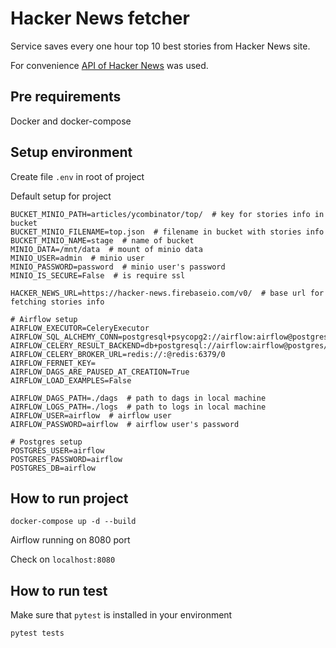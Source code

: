 # Hacker News fetcher

Service saves every one hour top 10 best stories from Hacker News site.

For convenience [API of Hacker News](https://github.com/HackerNews/API) was used.

## Pre requirements

Docker and docker-compose

## Setup environment

Create file `.env` in root of project

Default setup for project
```
BUCKET_MINIO_PATH=articles/ycombinator/top/  # key for stories info in bucket
BUCKET_MINIO_FILENAME=top.json  # filename in bucket with stories info
BUCKET_MINIO_NAME=stage  # name of bucket
MINIO_DATA=/mnt/data  # mount of minio data
MINIO_USER=admin  # minio user
MINIO_PASSWORD=password  # minio user's password
MINIO_IS_SECURE=False  # is require ssl

HACKER_NEWS_URL=https://hacker-news.firebaseio.com/v0/  # base url for fetching stories info

# Airflow setup
AIRFLOW_EXECUTOR=CeleryExecutor
AIRFLOW_SQL_ALCHEMY_CONN=postgresql+psycopg2://airflow:airflow@postgres/airflow
AIRFLOW_CELERY_RESULT_BACKEND=db+postgresql://airflow:airflow@postgres/airflow
AIRFLOW_CELERY_BROKER_URL=redis://:@redis:6379/0
AIRFLOW_FERNET_KEY=
AIRFLOW_DAGS_ARE_PAUSED_AT_CREATION=True
AIRFLOW_LOAD_EXAMPLES=False

AIRFLOW_DAGS_PATH=./dags  # path to dags in local machine
AIRFLOW_LOGS_PATH=./logs  # path to logs in local machine
AIRFLOW_USER=airflow  # airflow user
AIRFLOW_PASSWORD=airflow  # airflow user's password

# Postgres setup
POSTGRES_USER=airflow
POSTGRES_PASSWORD=airflow
POSTGRES_DB=airflow

```

## How to run project

```
docker-compose up -d --build
```

Airflow running on 8080 port

Check on `localhost:8080`

 ## How to run test
 
 Make sure that `pytest` is installed in your environment
 
 ```
 pytest tests
 ```
